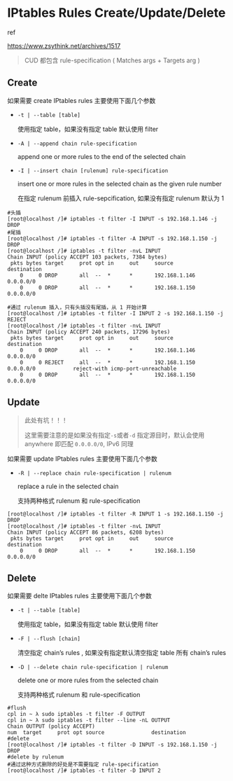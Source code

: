 # IPtables Rules Create/Update/Delete

ref

https://www.zsythink.net/archives/1517

> CUD 都包含 rule-specification ( Matches args + Targets arg )

## Create

如果需要 create IPtables rules 主要使用下面几个参数

- `-t | --table [table]`

  使用指定 table，如果没有指定 table 默认使用 filter

- `-A | --append chain rule-specification`

  append one or more rules to the end of the selected chain

- `-I | --insert chain [rulenum] rule-specification`

  insert one or more rules in the selected chain as the given rule number

  在指定 rulenum 前插入 rule-sepcification, 如果没有指定 rulenum 默认为 1

```
#头插
[root@localhost /]# iptables -t filter -I INPUT -s 192.168.1.146 -j DROP
#尾插
[root@localhost /]# iptables -t filter -A INPUT -s 192.168.1.150 -j DROP
[root@localhost /]# iptables -t filter -nvL INPUT
Chain INPUT (policy ACCEPT 103 packets, 7384 bytes)
 pkts bytes target     prot opt in     out     source               destination         
    0     0 DROP       all  --  *      *       192.168.1.146        0.0.0.0/0           
    0     0 DROP       all  --  *      *       192.168.1.150        0.0.0.0/0
    
#通过 rulenum 插入，只有头插没有尾插，从 1 开始计算
[root@localhost /]# iptables -t filter -I INPUT 2 -s 192.168.1.150 -j REJECT
[root@localhost /]# iptables -t filter -nvL INPUT
Chain INPUT (policy ACCEPT 240 packets, 17296 bytes)
 pkts bytes target     prot opt in     out     source               destination         
    0     0 DROP       all  --  *      *       192.168.1.146        0.0.0.0/0           
    0     0 REJECT     all  --  *      *       192.168.1.150        0.0.0.0/0            reject-with icmp-port-unreachable
    0     0 DROP       all  --  *      *       192.168.1.150        0.0.0.0/0 
```

## Update

> 此处有坑！！！
>
> 这里需要注意的是如果没有指定`-s`或者`-d` 指定源目时，默认会使用 anywhere 即匹配 `0.0.0.0/0`, IPv6 同理 

如果需要 update IPtables rules 主要使用下面几个参数

- `-R | --replace chain rule-specification | rulenum`

  replace a rule in the selected chain

  支持两种格式 rulenum 和 rule-specification

```
[root@localhost /]# iptables -t filter -R INPUT 1 -s 192.168.1.150 -j DROP
[root@localhost /]# iptables -t filter -nvL INPUT
Chain INPUT (policy ACCEPT 86 packets, 6208 bytes)
 pkts bytes target     prot opt in     out     source               destination         
    0     0 DROP       all  --  *      *       192.168.1.150        0.0.0.0/0
```

## Delete

如果需要 delte IPtables rules 主要使用下面几个参数

- `-t | --table [table]`

  使用指定 table，如果没有指定 table 默认使用 filter

- `-F | --flush [chain]`

  清空指定 chain’s rules , 如果没有指定默认清空指定 table 所有 chain’s rules 

- `-D | --delete chain rule-specification | rulenum`

  delete one or more rules from the selected chain

  支持两种格式 rulenum 和 rule-specification

```
#flush
cpl in ~ λ sudo iptables -t filter -F OUTPUT 
cpl in ~ λ sudo iptables -t filter --line -nL OUTPUT
Chain OUTPUT (policy ACCEPT)
num  target     prot opt source               destination
#delete
[root@localhost /]# iptables -t filter -D INPUT -s 192.168.1.150 -j DROP
#delete by rulenum
#通过这种方式删除的好处是不需要指定 rule-specification
[root@localhost /]# iptables -t filter -D INPUT 2
```